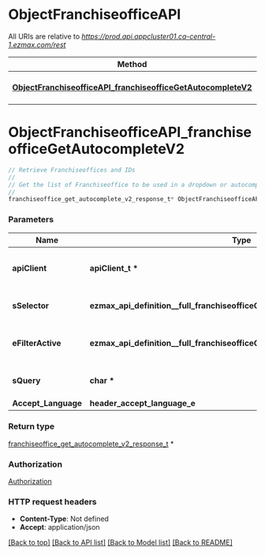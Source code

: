 # ObjectFranchiseofficeAPI

All URIs are relative to *https://prod.api.appcluster01.ca-central-1.ezmax.com/rest*

Method | HTTP request | Description
------------- | ------------- | -------------
[**ObjectFranchiseofficeAPI_franchiseofficeGetAutocompleteV2**](ObjectFranchiseofficeAPI.md#ObjectFranchiseofficeAPI_franchiseofficeGetAutocompleteV2) | **GET** /2/object/franchiseoffice/getAutocomplete/{sSelector} | Retrieve Franchiseoffices and IDs


# **ObjectFranchiseofficeAPI_franchiseofficeGetAutocompleteV2**
```c
// Retrieve Franchiseoffices and IDs
//
// Get the list of Franchiseoffice to be used in a dropdown or autocomplete control.
//
franchiseoffice_get_autocomplete_v2_response_t* ObjectFranchiseofficeAPI_franchiseofficeGetAutocompleteV2(apiClient_t *apiClient, ezmax_api_definition__full_franchiseofficeGetAutocompleteV2_sSelector_e sSelector, ezmax_api_definition__full_franchiseofficeGetAutocompleteV2_eFilterActive_e eFilterActive, char *sQuery, header_accept_language_e Accept_Language);
```

### Parameters
Name | Type | Description  | Notes
------------- | ------------- | ------------- | -------------
**apiClient** | **apiClient_t \*** | context containing the client configuration |
**sSelector** | **ezmax_api_definition__full_franchiseofficeGetAutocompleteV2_sSelector_e** | The type of Franchiseoffices to return | 
**eFilterActive** | **ezmax_api_definition__full_franchiseofficeGetAutocompleteV2_eFilterActive_e** | Specify which results we want to display. | [optional] [default to &#39;Active&#39;]
**sQuery** | **char \*** | Allow to filter the returned results | [optional] 
**Accept_Language** | **header_accept_language_e** |  | [optional] 

### Return type

[franchiseoffice_get_autocomplete_v2_response_t](franchiseoffice_get_autocomplete_v2_response.md) *


### Authorization

[Authorization](../README.md#Authorization)

### HTTP request headers

 - **Content-Type**: Not defined
 - **Accept**: application/json

[[Back to top]](#) [[Back to API list]](../README.md#documentation-for-api-endpoints) [[Back to Model list]](../README.md#documentation-for-models) [[Back to README]](../README.md)

